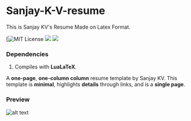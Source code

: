 # Sanjay-K-V-resume
This is Sanjay KV's Resume Made on Latex Format.

[![MIT License](](https://github.com/tterb/atomic-design-ui/blob/master/LICENSEs)https://img.shields.io/apm/l/atomic-design-ui.svg?) <img src="https://img.shields.io/github/last-commit/sanjay-kv/resume"> <img src="https://img.shields.io/github/languages/code-size/sanjay-kv/resume">

### Dependencies
1. Compiles with **LuaLaTeX**.

A **one-page**, **one-column column** resume template by Sanjay KV. This template is **minimal**, highlights **details** through links, and is a **single page**.

### Preview
![alt text](https://github.com/harshibar/resume/blob/main/harshibar_resume.jpg)



